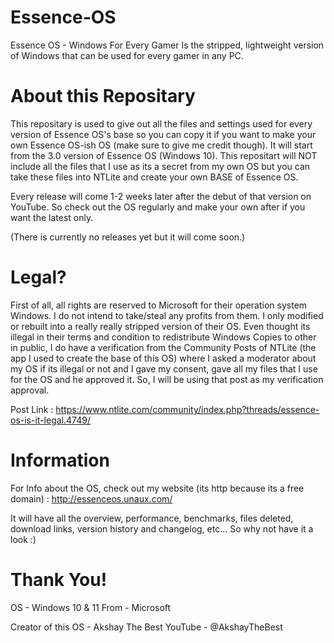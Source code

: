 # Essence-OS

Essence OS - Windows For Every Gamer 
Is the stripped, lightweight version of Windows that can be used for every gamer in any PC.

# About this Repositary

This repositary is used to give out all the files and settings used for every version of Essence OS's base so you can copy it if you want to make your own Essence OS-ish OS (make sure to give me credit though). It will start from the 3.0 version of Essence OS (Windows 10). This repositart will NOT include all the files that I use as its a secret from my own OS but you can take these files into NTLite and create your own BASE of Essence OS.

Every release will come 1-2 weeks later after the debut of that version on YouTube. So check out the OS regularly and make your own after if you want the latest only.

(There is currently no releases yet but it will come soon.)

# Legal?

First of all, all rights are reserved to Microsoft for their operation system Windows. I do not intend to take/steal any profits from them. I only modified or rebuilt into a really really stripped version of their OS. Even thought its illegal in their terms and condition to redistribute Windows Copies to other in public, I do have a verification from the Community Posts of NTLite (the app I used to create the base of this OS) where I asked a moderator about my OS if its illegal or not and I gave my consent, gave all my files that I use for the OS and he approved it. So, I will be using that post as my verification approval.

Post Link : https://www.ntlite.com/community/index.php?threads/essence-os-is-it-legal.4749/

# Information

For Info about the OS, check out my website (its http because its a free domain) : http://essenceos.unaux.com/

It will have all the overview, performance, benchmarks, files deleted, download links, version history and changelog, etc...
So why not have it a look :)


# Thank You!

OS - Windows 10 & 11
From - Microsoft

Creator of this OS - Akshay The Best 
YouTube - @AkshayTheBest
